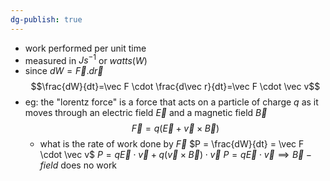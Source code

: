 ```yaml
---
dg-publish: true
---
```

- work performed per unit time
- measured in $Js^{-1}$ or $watts(W)$
- since $dW=\vec F .d\vec r$
$$\frac{dW}{dt}=\vec F \cdot  \frac{d\vec r}{dt}=\vec F \cdot \vec v$$
- eg: the "lorentz force" is a force that acts on a particle of charge $q$ as it moves through an electric field $\vec E$ and a magnetic field $\vec B$
$$\vec F = q(\vec E+ \vec v \times \vec B)$$
	- what is the rate of work done by $\vec F$
		$P = \frac{dW}{dt} = \vec F \cdot \vec v$
		$P = q \vec E \cdot \vec v +q (\vec v \times \vec B)\cdot \vec v$
		$P=q \vec E \cdot \vec v \implies \vec B-field$  does no work 

